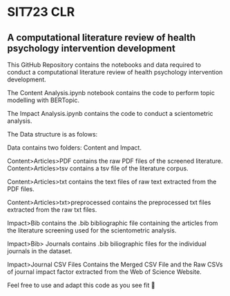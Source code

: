 # SIT723 CLR
## A computational literature review of health psychology intervention development

This GitHub Repository contains the notebooks and data required to conduct a computational literature review of health psychology intervention development. 

The Content Analysis.ipynb notebook contains the code to perform topic modelling with BERTopic. 

The Impact Analysis.ipynb contains the code to conduct a scientometric analysis. 

The Data structure is as folows:

Data contains two folders: Content and Impact. 

Content>Articles>PDF contains the raw PDF files of the screened literature. Content>Articles>tsv contains a tsv file of the literature corpus. 

Content>Articles>txt contains the text files of raw text extracted from the PDF files. 

Content>Articles>txt>preprocessed contains the preprocessed txt files extracted from the raw txt files.

Impact>Bib contains the .bib bibliographic file containing the articles from the literature screening used for the scientometric analysis.

Impact>Bib> Journals contains .bib biliographic files for the individual journals in the dataset.

Impact>Journal CSV Files Contains the Merged CSV File and the Raw CSVs of journal impact factor extracted from the Web of Science Website.

Feel free to use and adapt this code as you see fit 🤙
